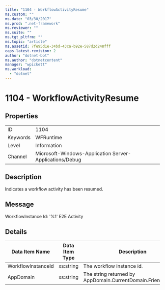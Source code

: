 ```yaml
---
title: "1104 - WorkflowActivityResume"
ms.custom: ""
ms.date: "03/30/2017"
ms.prod: ".net-framework"
ms.reviewer: ""
ms.suite: ""
ms.tgt_pltfrm: ""
ms.topic: "article"
ms.assetid: 7fe95d1e-34bd-43ca-b92e-587d2d248fff
caps.latest.revision: 2
author: "dotnet-bot"
ms.author: "dotnetcontent"
manager: "wpickett"
ms.workload: 
  - "dotnet"
---
```

# 1104 - WorkflowActivityResume
## Properties  

|||  
|-|-|  
|ID|1104|  
|Keywords|WFRuntime|  
|Level|Information|  
|Channel|Microsoft-Windows-Application Server-Applications/Debug|  

## Description  
 Indicates a workflow activity has been resumed.  

## Message  
 WorkflowInstance Id: '%1' E2E Activity  

## Details  


|   Data Item Name   | Data Item Type |                         Description                          |
|--------------------|----------------|--------------------------------------------------------------|
| WorkflowInstanceId |   xs:string    |                  The workflow instance id.                   |
|     AppDomain      |   xs:string    | The string returned by AppDomain.CurrentDomain.FriendlyName. |


